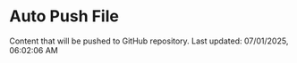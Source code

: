 # Auto Push File

Content that will be pushed to GitHub repository.
Last updated: 07/01/2025, 06:02:06 AM